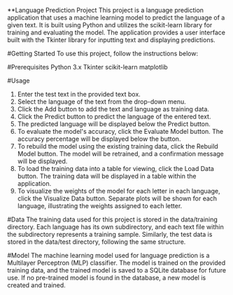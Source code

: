 **Language Prediction Project
This project is a language prediction application that uses a machine learning model to predict the language of a given text.
It is built using Python and utilizes the scikit-learn library for training and evaluating the model.
The application provides a user interface built with the Tkinter library for inputting text and displaying predictions.

#Getting Started
To use this project, follow the instructions below:

#Prerequisites
Python 3.x
Tkinter
scikit-learn
matplotlib

#Usage
1. Enter the test text in the provided text box.
2. Select the language of the text from the drop-down menu.
3. Click the Add button to add the text and language as training data.
4. Click the Predict button to predict the language of the entered text.
5. The predicted language will be displayed below the Predict button.
6. To evaluate the model's accuracy, click the Evaluate Model button. The accuracy percentage will be displayed below the button.
7. To rebuild the model using the existing training data, click the Rebuild Model button. The model will be retrained, and a confirmation message will be displayed.
8. To load the training data into a table for viewing, click the Load Data button. The training data will be displayed in a table within the application.
9. To visualize the weights of the model for each letter in each language, click the Visualize Data button.
   Separate plots will be shown for each language, illustrating the weights assigned to each letter.

#Data
The training data used for this project is stored in the data/training directory.
Each language has its own subdirectory, and each text file within the subdirectory represents a training sample.
Similarly, the test data is stored in the data/test directory, following the same structure.

#Model
The machine learning model used for language prediction is a Multilayer Perceptron (MLP) classifier.
The model is trained on the provided training data, and the trained model is saved to a SQLite database for future use. 
If no pre-trained model is found in the database, a new model is created and trained.
